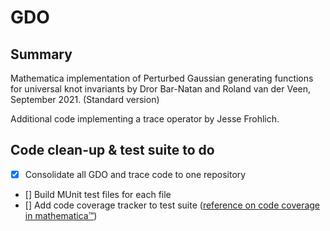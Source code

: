 # GDO #

## Summary ##
Mathematica implementation of Perturbed Gaussian generating functions for
universal knot invariants by Dror Bar-Natan and Roland van der Veen, September
2021\. (Standard version)

Additional code implementing a trace operator by Jesse Frohlich.

## Code clean-up & test suite to do ##
- [X] Consolidate all GDO and trace code to one repository
- [] Build MUnit test files for each file
- [] Add code coverage tracker to test suite ([reference on code coverage in
     mathematica™](https://mathematica.stackexchange.com/questions/257309/what-are-some-approaches-to-measuring-code-coverage))

